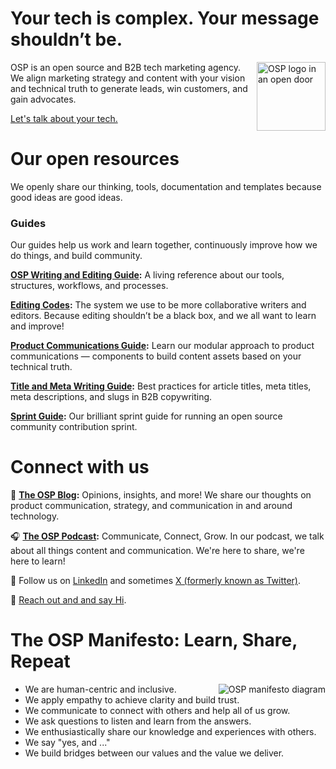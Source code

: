 # Your tech is complex. Your message shouldn’t be.

<img src="https://openstrategypartners.com/_assets/processed/QBUmWOTadG8t5LHHSHzTD_hrCrGJvl5MNxXhy2MbGt0/q:85/c:1632:1632:fp:0.5:0.5/rt:force/w:600/h:600/fn:Y3NtX29wZW5fZG9vcl8yMDI0X2NpcmNsZV9wcm9taXNlXzk2NDAzNDlhOTQ:t/cb:bc8b873dd6714d79afee8433502fbf4d8503c1ba/bG9jYWw6L2ZpbGVhZG1pbi9CaWxkZXIvc3RydWN0dXJlL29wZW5fZG9vcl8yMDI0X2NpcmNsZV9wcm9taXNlLnBuZw" alt="OSP logo in an open door" align="right" width="110px"/>

OSP is an open source and B2B tech marketing agency. We align marketing strategy and content with your vision and technical truth to generate leads, win customers, and gain advocates.

[Let's talk about your tech.](https://openstrategypartners.com/contact/)

# Our open resources

We openly share our thinking, tools, documentation and templates because good ideas are good ideas.

### Guides

Our guides help us work and learn together, continuously improve how we do things, and build community.

**[OSP Writing and Editing Guide](https://github.com/open-strategy-partners/writing-guide):** A living reference about our tools, structures, workflows, and processes.

**[Editing Codes](https://github.com/open-strategy-partners/editing-codes):** The system we use to be more collaborative writers and editors. Because editing shouldn’t be a black box, and we all want to learn and improve!

**[Product Communications Guide](https://github.com/open-strategy-partners/product-comms-guide):** Learn our modular approach to product communications — components to build content assets based on your technical truth.

**[Title and Meta Writing Guide](https://github.com/open-strategy-partners/titles-meta-guide):** Best practices for article titles, meta titles, meta descriptions, and slugs in B2B copywriting.

**[Sprint Guide](https://github.com/open-strategy-partners/sprint-guide):** Our brilliant sprint guide for running an open source community contribution sprint.


# Connect with us

📝 **[The OSP Blog](https://openstrategypartners.com/blog/):** Opinions, insights, and more! We share our thoughts on product communication, strategy, and communication in and around technology.

🎧 **[The OSP Podcast](https://openstrategypartners.com/resources/the-osp-podcast/):** Communicate, Connect, Grow. In our podcast, we talk about all things content and communication. We're here to share, we're here to learn!

👫 Follow us on [LinkedIn](https://www.linkedin.com/company/open-strategy-partners-gmbh/) and sometimes [X (formerly known as Twitter)](https://twitter.com/open_strategy?=21&t=7iFeRsY0Ct2ZOHarPvxh6g).

👋 [Reach out and and say Hi](https://openstrategypartners.com/contact/).

# The OSP Manifesto: Learn, Share, Repeat

<img src="https://openstrategypartners.com/_assets/processed/ssifJC8Hysqsqf_rR-YLaW6N_qG9rP9UjLv2UUQQ67s/q:85/c:1594.6666666667:897:fp:0.5:0.5/rt:force/w:400/h:225/fn:Y3NtX2xlYXJuLXNoYXJlLXJlcGVhdF8zOWI3ZjVlYzQ0:t/cb:ea4a4f6d18939e2f7818b0c910f3f791b334811d/bG9jYWw6L2ZpbGVhZG1pbi9CaWxkZXIvQWJvdXRfT1NQLW4tVGVhbV9QaG90b3MvbGVhcm4tc2hhcmUtcmVwZWF0LnBuZw" alt="OSP manifesto diagram" align="right"/>

* We are human-centric and inclusive. 
* We apply empathy to achieve clarity and build trust. 
* We communicate to connect with others and help all of us grow. 
* We ask questions to listen and learn from the answers.
* We enthusiastically share our knowledge and experiences with others.
* We say "yes, and ..." 
* We build bridges between our values and the value we deliver. 
